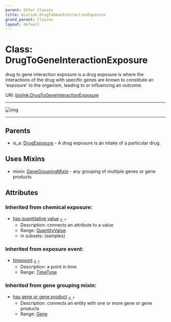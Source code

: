 ```yaml
---
parent: Other Classes
title: biolink:DrugToGeneInteractionExposure
grand_parent: Classes
layout: default
---
```


# Class: DrugToGeneInteractionExposure


drug to gene interaction exposure is a drug exposure is where the interactions of the drug with specific genes are known to constitute an 'exposure' to the organism, leading to or influencing an outcome.

URI: [biolink:DrugToGeneInteractionExposure](https://w3id.org/biolink/vocab/DrugToGeneInteractionExposure)


---

![img](https://yuml.me/diagram/nofunky;dir:TB/class/[QuantityValue],[GeneGroupingMixin],[Gene],[DrugToGeneInteractionExposure%7Ctimepoint(i):time_type%20%3F]uses%20-.-%3E[GeneGroupingMixin],[DrugExposure]%5E-[DrugToGeneInteractionExposure],[DrugExposure])

---


## Parents

 *  is_a: [DrugExposure](DrugExposure.md) - A drug exposure is an intake of a particular drug.

## Uses Mixins

 *  mixin: [GeneGroupingMixin](GeneGroupingMixin.md) - any grouping of multiple genes or gene products

## Attributes


### Inherited from chemical exposure:

 * [has quantitative value](has_quantitative_value.md)  <sub>0..\*</sub>
     * Description: connects an attribute to a value
     * Range: [QuantityValue](QuantityValue.md)
     * in subsets: (samples)

### Inherited from exposure event:

 * [timepoint](timepoint.md)  <sub>0..1</sub>
     * Description: a point in time
     * Range: [TimeType](types/TimeType.md)

### Inherited from gene grouping mixin:

 * [has gene or gene product](has_gene_or_gene_product.md)  <sub>0..\*</sub>
     * Description: connects an entity with one or more gene or gene products
     * Range: [Gene](Gene.md)
